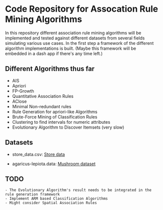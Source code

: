 # Code Repository for Assocation Rule Mining Algorithms

In this repository different association rule mining algorithms will be implemented and tested against different datasets from several fields simulating various use cases. In the first step
a framework of the different algorithm implementations is built.
(Maybe this framework will be embedded in a dash app if there's any time left.)

## Different Algorithms thus far

- AIS
- Apriori
- FP-Growth
- Quantitative Association Rules
- AClose
- Minimal Non-redundant rules
- Rule Generation for apriori-like Algorithms
- Brute-Force Mining of Classification Rules
- Clustering to find intervals for numeric attributes
- Evolutionary Algorithm to Discover Itemsets (very slow)

## Datasets

- store_data.csv: [Store data](https://user.informatik.uni-goettingen.de/~sherbold/store_data.csv)

- agaricus-lepiota.data: [Mushroom dataset](https://archive.ics.uci.edu/ml/datasets/mushroom)

## TODO

```
- The Evolutionary Algorithm's result needs to be integrated in the rule generation framework
- Implement ARM based Classification Algorithms
- Might consider Spatial Association Rules
```
